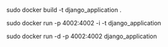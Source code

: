 sudo docker build -t django_application .

sudo docker run -p 4002:4002 -i -t django_application

sudo docker run -d -p 4002:4002 django_application